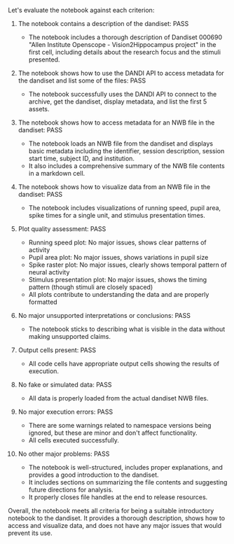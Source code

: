 Let's evaluate the notebook against each criterion:

1. The notebook contains a description of the dandiset: PASS
   - The notebook includes a thorough description of Dandiset 000690 "Allen Institute Openscope - Vision2Hippocampus project" in the first cell, including details about the research focus and the stimuli presented.

2. The notebook shows how to use the DANDI API to access metadata for the dandiset and list some of the files: PASS
   - The notebook successfully uses the DANDI API to connect to the archive, get the dandiset, display metadata, and list the first 5 assets.

3. The notebook shows how to access metadata for an NWB file in the dandiset: PASS
   - The notebook loads an NWB file from the dandiset and displays basic metadata including the identifier, session description, session start time, subject ID, and institution.
   - It also includes a comprehensive summary of the NWB file contents in a markdown cell.

4. The notebook shows how to visualize data from an NWB file in the dandiset: PASS
   - The notebook includes visualizations of running speed, pupil area, spike times for a single unit, and stimulus presentation times.

5. Plot quality assessment: PASS
   - Running speed plot: No major issues, shows clear patterns of activity
   - Pupil area plot: No major issues, shows variations in pupil size
   - Spike raster plot: No major issues, clearly shows temporal pattern of neural activity
   - Stimulus presentation plot: No major issues, shows the timing pattern (though stimuli are closely spaced)
   - All plots contribute to understanding the data and are properly formatted

6. No major unsupported interpretations or conclusions: PASS
   - The notebook sticks to describing what is visible in the data without making unsupported claims.

7. Output cells present: PASS
   - All code cells have appropriate output cells showing the results of execution.

8. No fake or simulated data: PASS
   - All data is properly loaded from the actual dandiset NWB files.

9. No major execution errors: PASS
   - There are some warnings related to namespace versions being ignored, but these are minor and don't affect functionality.
   - All cells executed successfully.

10. No other major problems: PASS
    - The notebook is well-structured, includes proper explanations, and provides a good introduction to the dandiset.
    - It includes sections on summarizing the file contents and suggesting future directions for analysis.
    - It properly closes file handles at the end to release resources.

Overall, the notebook meets all criteria for being a suitable introductory notebook to the dandiset. It provides a thorough description, shows how to access and visualize data, and does not have any major issues that would prevent its use.
